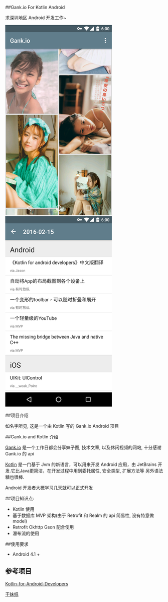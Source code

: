 ##Gank.io For Kotlin Android

求深圳地区 Android 开发工作~

<img src="https://raw.githubusercontent.com/YeungKC/Gank.io-for-Kotlin-Android/master/screenshots/1.png" width= "340"/>

<img src="https://raw.githubusercontent.com/YeungKC/Gank.io-for-Kotlin-Android/master/screenshots/2.png" width= "340"/>



##项目介绍

如名字所见, 这是一个由 Kotlin 写的 Gank.io Android 项目



##Gank.io and Kotlin 介绍

[Gank.io](http://gank.io) 是一个工作日都会分享妹子图, 技术文章, 以及休闲视频的网站, 十分感谢 Gank.io 的 api 

[Kotlin](https://github.com/JetBrains/kotlin) 是一门基于 Jvm 的新语言，可以用来开发 Android 应用，由 JetBrains  开发.它比Java更简洁，在开发过程中用到委托属性, 安全类型, 扩展方法等 另外语法糖也很棒.

Android 开发者大概学习几天就可以正式开发



##项目知识点:

* Kotlin 使用
* 基于数据库 MVP 架构(由于 Retrofit 和 Realm 的 api 简易性, 没有特意做 model)
* Retrofit Okhttp Gson 配合使用
* 瀑布流的使用

##使用要求

* Android 4.1 +

## 参考项目

[Kotlin-for-Android-Developers](https://github.com/antoniolg/Kotlin-for-Android-Developers)

[干妹纸](https://github.com/xingrz/GankMeizhi)